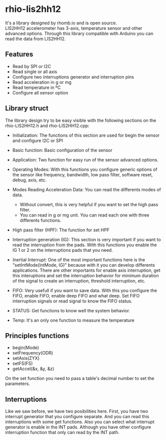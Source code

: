 # rhio-lis2hh12

It's a library designed by rhomb.io and is open source.  
LIS2HH12 accelerometer has 3-axis, temperature sensor and other advanced options. Through this library compatible with Arduino you can read the data from LIS2HH12.

## Features  

+ Read by SPI or I2C
+ Read single or all axis  
+ Configure two interruptions generator and interruption pins
+ Read acceleration in g or mg 
+ Read temperature in ºC
+ Configure all sensor option

## Library struct

The library design try to be easy visible with the following sections on the rhio-LIS2HH12.h and rhio-LIS2HH12.cpp:  

+ Initialization: The functions of this section are used for begin the sensor and configure I2C or SPI  

+ Basic function: Basic configuration of the sensor

+ Application: Two function for easy run of the sensor advanced options.

+ Operating Modes: With this functions you configure generic options of the sensor like frequency, bandwidth, low pass filter, software reset, debug, axis, etc. 

+ Modes Reading Acceleration Data: You can read the differents modes of data. 
  * Without convert, this is very helpful if you want to set the high pass filter.  
  *  You can read in g or mg unit. You can read each one with three differents functions.

+ High pass filter (HPF): The function for set HPF  
  
+ Interruption generation (IG): This section is very important if you want to read the interruption from the pads. With this functions you enable the IG 1 or 2 on the interruptions pads that you need.  

+ Inertial Interrupt: One of the most important functions here is the "setIntMode(IntMode, IG)" because with it you can develop differents applications. There are other importants for enable axis interruption, get this interuptions and set the interruption behavior for minimum duration of the signal to create an interruption, threshold interruption, etc.  
  
+ FIFO: Very usefull if you want to save data. With this you configure the FIFO, enable FIFO, enable deep FIFO and what deep. Set FIFO interruption signals or read signal to know the FIFO status.  
  
+ STATUS: Get functions to know well the system behavior.

+ Temp: It's an only one function to measure the temperature

## Principles functions 

+ begin(Mode) 
+ setFrequency(ODR)
+ setAxis(ZYX)
+ setFS(FS) 
+ getAccel(&x, &y, &z)

On the set function you need to pass a table's decimal number to set the parameters. 

## Interruptions  

Like we saw before, we have two posibilities here. First, you have two interrupt generator that you configure separate. And you can read this interruptions with some get functions. Also you can select what interrupt generator is enable in the INT pads. Although you have other configure interruption function that only can read by the INT path.
